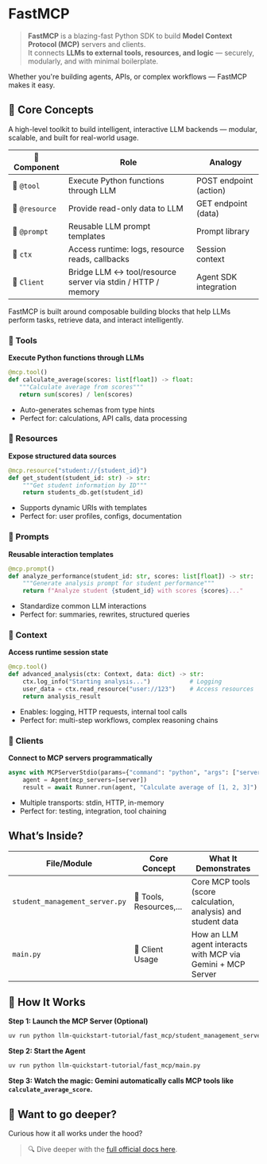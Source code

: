 # FastMCP

> **FastMCP** is a blazing-fast Python SDK to build **Model Context Protocol (MCP)** servers and clients.  
It connects **LLMs to external tools, resources, and logic** — securely, modularly, and with minimal boilerplate.

Whether you're building agents, APIs, or complex workflows — FastMCP makes it easy.

## 🚀 Core Concepts

A high-level toolkit to build intelligent, interactive LLM backends — modular, scalable, and built for real-world usage.

| 🧩 Component     | Role                                                           | Analogy                  |
|------------------|----------------------------------------------------------------|--------------------------|
| 🧠 `@tool`        | Execute Python functions through LLM                          | POST endpoint (action)   |
| 📡 `@resource`    | Provide read-only data to LLM                                 | GET endpoint (data)      |
| 📝 `@prompt`      | Reusable LLM prompt templates                                 | Prompt library            |
| 🧭 `ctx`          | Access runtime: logs, resource reads, callbacks               | Session context           |
| 🔁 `Client`       | Bridge LLM ↔ tool/resource server via stdin / HTTP / memory   | Agent SDK integration     |

FastMCP is built around composable building blocks that help LLMs perform tasks, retrieve data, and interact intelligently.


### 🧠 Tools

**Execute Python functions through LLMs**

```python
@mcp.tool()
def calculate_average(scores: list[float]) -> float:
   """Calculate average from scores"""
   return sum(scores) / len(scores)
```

- Auto-generates schemas from type hints
- Perfect for: calculations, API calls, data processing

### 📡 Resources

**Expose structured data sources**

```python
@mcp.resource("student://{student_id}")
def get_student(student_id: str) -> str:
    """Get student information by ID"""
    return students_db.get(student_id)
```

- Supports dynamic URIs with templates
- Perfect for: user profiles, configs, documentation

### 📝 Prompts

**Reusable interaction templates**

```python
@mcp.prompt()
def analyze_performance(student_id: str, scores: list[float]) -> str:
    """Generate analysis prompt for student performance"""
    return f"Analyze student {student_id} with scores {scores}..."
```

- Standardize common LLM interactions
- Perfect for: summaries, rewrites, structured queries

### 🧭 Context

**Access runtime session state**

```python
@mcp.tool()
def advanced_analysis(ctx: Context, data: dict) -> str:
    ctx.log_info("Starting analysis...")           # Logging
    user_data = ctx.read_resource("user://123")    # Access resources
    return analysis_result
```

- Enables: logging, HTTP requests, internal tool calls
- Perfect for: multi-step workflows, complex reasoning chains


### 🔁 Clients

**Connect to MCP servers programmatically**

```python
async with MCPServerStdio(params={"command": "python", "args": ["server.py"]}) as server:
    agent = Agent(mcp_servers=[server])
    result = await Runner.run(agent, "Calculate average of [1, 2, 3]")
```

- Multiple transports: stdin, HTTP, in-memory
- Perfect for: testing, integration, tool chaining

## What’s Inside?

| File/Module             | Core Concept         | What It Demonstrates                                          |
| ----------------------- | -------------------- | ------------------------------------------------------------- |
| `student_management_server.py` | 🧠 Tools, Resources,... | Core MCP tools (score calculation, analysis) and student data |
| `main.py`               | 🔁 Client Usage      | How an LLM agent interacts with MCP via Gemini + MCP Server   |


## 🧪 How It Works

**Step 1: Launch the MCP Server (Optional)**

```bash
uv run python llm-quickstart-tutorial/fast_mcp/student_management_server.py
```

**Step 2: Start the Agent**

```bash
uv run python llm-quickstart-tutorial/fast_mcp/main.py
```

**Step 3: Watch the magic: Gemini automatically calls MCP tools like `calculate_average_score`.**

## 🤔 Want to go deeper?

Curious how it all works under the hood?
> 🔍 Dive deeper with the [full official docs here](https://github.com/jlowin/fastmcp).
